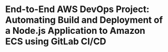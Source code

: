 # **End-to-End AWS DevOps Project: Automating Build and Deployment of a Node.js Application to Amazon ECS using GitLab CI/CD**